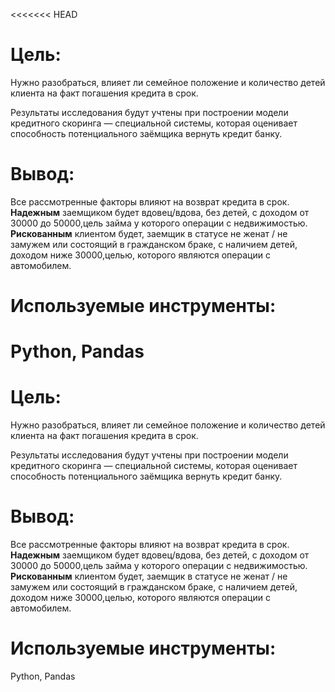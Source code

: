 <<<<<<< HEAD
# Цель:

Нужно разобраться, влияет ли семейное положение и количество детей клиента на факт погашения кредита в срок.


Результаты исследования будут учтены при построении модели кредитного скоринга — специальной системы, которая оценивает способность потенциального заёмщика вернуть кредит банку.

# Вывод: 

Все рассмотренные факторы влияют на возврат кредита в срок.\
**Надежным** заемщиком будет вдовец/вдова, без детей, с доходом от 30000 до 50000,цель займа у которого операции с недвижимостью.\
**Рискованным** клиентом будет, заемщик в статусе не женат / не замужем или состоящий в гражданском браке, с наличием детей, доходом ниже 30000,целью, которого являются операции с автомобилем.

# Используемые инструменты:

Python, Pandas
=======
# Цель:

Нужно разобраться, влияет ли семейное положение и количество детей клиента на факт погашения кредита в срок.


Результаты исследования будут учтены при построении модели кредитного скоринга — специальной системы, которая оценивает способность потенциального заёмщика вернуть кредит банку.

# Вывод: 

Все рассмотренные факторы влияют на возврат кредита в срок.\
**Надежным** заемщиком будет вдовец/вдова, без детей, с доходом от 30000 до 50000,цель займа у которого операции с недвижимостью.\
**Рискованным** клиентом будет, заемщик в статусе не женат / не замужем или состоящий в гражданском браке, с наличием детей, доходом ниже 30000,целью, которого являются операции с автомобилем.

# Используемые инструменты:

Python, Pandas

